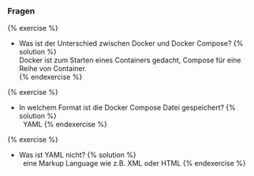 ### Fragen

{% exercise %}
* Was ist der Unterschied zwischen Docker und Docker Compose?
{% solution %}  
	Docker ist zum Starten eines Containers gedacht, Compose für eine Reihe von Container.	 	
{% endexercise %}

{% exercise %}
* In welchem Format ist die Docker Compose Datei gespeichert?
{% solution %}  
	 	YAML
{% endexercise %}

{% exercise %}
* Was ist YAML nicht?
{% solution %}  
	 	eine Markup Language wie z.B. XML oder HTML
{% endexercise %}
